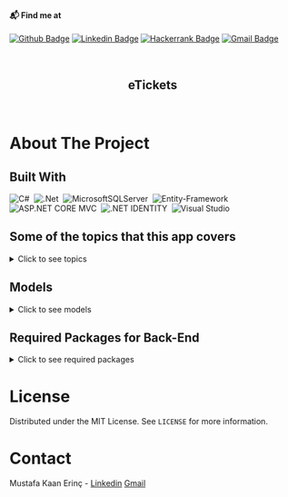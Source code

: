 #### 📬 Find me at
[![Github Badge](http://img.shields.io/badge/-Github-black?style=flat&logo=github&link=https://github.com/mkaanerinc/)](https://github.com/mkaanerinc/) 
[![Linkedin Badge](https://img.shields.io/badge/-LinkedIn-blue?style=flat&logo=Linkedin&logoColor=white&link=https://www.linkedin.com/in/mkaanerinc/)](https://www.linkedin.com/in/mkaanerinc)
[![Hackerrank Badge](https://img.shields.io/badge/-Hackerrank-2EC866?style=flat&logo=HackerRank&logoColor=white&link=https://www.hackerrank.com/mkaanerinc)](https://www.hackerrank.com/mkaanerinc)
[![Gmail Badge](https://img.shields.io/badge/-Gmail-d14836?style=flat&logo=Gmail&logoColor=white&link=mailto:mkaanerinc@gmail.com)](mailto:mkaanerinc@gmail.com)

<br />
<p align="center">
  <h2 align="center">eTickets</h2>
</p>
<br />
<p>

# About The Project

## Built With

![C#](https://img.shields.io/badge/C%23-%23239120.svg?style=flat&logo=c-sharp&logoColor=white)&nbsp;
![.Net](https://img.shields.io/badge/.NET-5C2D91?style=flat&logo=.net&logoColor=white)&nbsp;
![MicrosoftSQLServer](https://img.shields.io/badge/Microsoft%20SQL%20Server-CC2927?style=flat&logo=microsoft%20sql%20server&logoColor=white)&nbsp;
![Entity-Framework](https://img.shields.io/badge/Entity%20Framework%20Core-004880?style=flat&logo=nuget&logoColor=white)&nbsp;
![ASP.NET CORE MVC](https://img.shields.io/badge/ASP.NET%20CORE%20MVC-004880?style=flat&logo&logo=nuget&logoColor=white)&nbsp;
![.NET IDENTITY](https://img.shields.io/badge/.NET%20IDENTITY-004880?style=flat&logo&logo=nuget&logoColor=white)&nbsp;
![Visual Studio](https://img.shields.io/badge/Visual%20Studio-5C2D91.svg?style=flat&logo=visual-studio&logoColor=white)&nbsp;

## Some of the topics that this app covers

<details>
  <summary>Click to see topics</summary>

* Models vs ViewModels

* Views vs PartialViews

* SQL server configuration with Entity framework

* Entity Framework migrations

* Adding, Getting, Updating and Deleting data from an SQL database using Entity Framework

* Working with relational and non-relational data

* Dependency injection

* Major dependency injection lifetimes

* Static and generic services/repositories

* Model binding and validation

* Routing

* Cookie-based authentication

* Role-based authorization

* Role-based UI rendering

* Dynamic rendering with ViewComponents

</details><p></p>

## Models

<details>
  <summary>Click to see models</summary>

### Actors

| Name                | Data Type     | Allow Nulls |
| :-----------------  | :-----------  | :---------- |
| Id                  | int           | False       |
| ProfilePictureUrl   | nvarchar(MAX) | False       |
| FullName            | nvarchar(50)  | False       |
| Bio                 | nvarchar(MAX) | False       |

### Actors_Movies

| Name                         | Data Type     | Allow Nulls |
| :--------------------------  | :-----------  | :---------- |
| MovieId                      | int           | False       |
| ActorIdId                    | int           | False       |

### Producers

| Name                | Data Type     | Allow Nulls |
| :-----------------  | :-----------  | :---------- |
| Id                  | int           | False       |
| ProfilePictureUrl   | nvarchar(MAX) | False       |
| FullName            | nvarchar(50)  | False       |
| Bio                 | nvarchar(MAX) | False       |
  
### Cinemas

| Name                | Data Type     | Allow Nulls |
| :-----------------  | :-----------  | :---------- |
| Id                  | int           | False       |
| Logo                | nvarchar(MAX) | False       |
| Name                | nvarchar(50)  | False       |
| Description         | nvarchar(MAX) | False       |

### Movies

| Name                | Data Type     | Allow Nulls |
| :-----------------  | :-----------  | :---------- |
| Id                  | int           | False       |
| Name                | nvarchar(MAX) | False       |
| Description         | nvarchar(MAX) | False       |
| Price               | float         | False       |
| ImageUrl            | nvarchar(MAX) | False       |
| StartDate           | datetime2(7)  | False       |
| EndDate             | datetime2(7)  | False       |
| MovieCategory       | int           | False       |
| CinemaId            | int           | False       |
| ProducerId          | int           | False       |

### Orders

| Name                | Data Type     | Allow Nulls |
| :-----------------  | :-----------  | :---------- |
| Id                  | int           | False       |
| Email               | nvarchar(MAX) | True        |
| UserId              | nvarchar(MAX) | True        |

### OrderItems

| Name                | Data Type     | Allow Nulls |
| :-----------------  | :-----------  | :---------- |
| Id                  | int           | False       |
| Amount              | int           | False       |
| Price               | float         | False       |
| MovieId             | int           | False       |
| OrderIdId           | int           | False       |

### ShoppingCartItems

| Name                | Data Type     | Allow Nulls |
| :-----------------  | :-----------  | :---------- |
| Id                  | int           | False       |
| MovieId             | int           | True        |
| Amount              | int           | False       |
| ShoppingCartId      | nvarchar(MAX) | True        |

</details><p></p>

## Required Packages for Back-End

<details>
<summary>Click to see required packages</summary>

| Package Name  | Version |
| ------------- | ------------- |
| Microsoft.AspNetCore.Identity.EntityFrameworkCore  | 5.0.17  |
| Microsoft.EntityFrameworkCore  | 5.0.17  |
| Microsoft.EntityFrameworkCore.Tools  | 5.0.17  |
| Microsoft.EntityFrameworkCore.SqlServer  | 5.0.17  |

</details><p></p>

# License

Distributed under the MIT License. See `LICENSE` for more information.

# Contact

Mustafa Kaan Erinç - [Linkedin](https://www.linkedin.com/in/mkaanerinc/) [Gmail](mailto:mkaanerinc@gmail.com)
